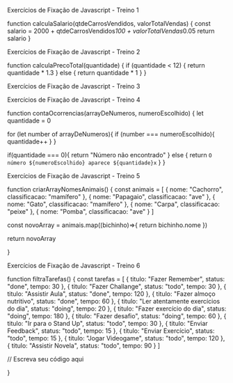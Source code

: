 Exercícios de Fixação de Javascript - Treino 1

function calculaSalario(qtdeCarrosVendidos, valorTotalVendas) {
  const salario = 2000 + qtdeCarrosVendidos*100 + valorTotalVendas*0.05
  return salario
}

Exercícios de Fixação de Javascript - Treino 2

function calculaPrecoTotal(quantidade) {
	 if (quantidade < 12) {
      return quantidade * 1.3
   } else {
      return quantidade * 1
   }
}


Exercícios de Fixação de Javascript - Treino 3





Exercícios de Fixação de Javascript - Treino 4

function contaOcorrencias(arrayDeNumeros, numeroEscolhido) {
	let quantidade = 0

  for (let number of arrayDeNumeros){
    if (number === numeroEscolhido){
      quantidade++
    }
  }

  if(quantidade === 0){
		return "Número não encontrado"
  } else {
    return `O número ${numeroEscolhido} aparece ${quantidade}x`
  }
}

Exercícios de Fixação de Javascript - Treino 5

function criarArrayNomesAnimais() {
    const animais = [
      { nome: "Cachorro", classificacao: "mamífero" },
      { nome: "Papagaio", classificacao: "ave" },
      { nome: "Gato", classificacao: "mamífero" },
      { nome: "Carpa", classificacao: "peixe" },
      { nome: "Pomba", classificacao: "ave" }
    ]

  const novoArray = animais.map((bichinho)=>{
    return bichinho.nome
  })
  
  return novoArray


}

Exercícios de Fixação de Javascript - Treino 6

function filtraTarefas() {
  const tarefas = [
    { titulo: "Fazer Remember", status: "done", tempo: 30 },
    { titulo: "Fazer Challange", status: "todo", tempo: 30 },
    { titulo: "Assistir Aula", status: "done", tempo: 120 },
    { titulo: "Fazer almoço nutritivo", status: "done", tempo: 60 },
    { titulo: "Ler atentamente exercícios do dia", status: "doing", tempo: 20 },
    { titulo: "Fazer exercício do dia", status: "doing", tempo: 180 },
    { titulo: "Fazer desafio", status: "doing", tempo: 60 },
    { titulo: "Ir para o Stand Up", status: "todo", tempo: 30 },
    { titulo: "Enviar Feedback", status: "todo", tempo: 15 },
    { titulo: "Enviar Exercício", status: "todo", tempo: 15 },
    { titulo: "Jogar Videogame", status: "todo", tempo: 120 },
    { titulo: "Assistir Novela", status: "todo", tempo: 90 }
 ]

 // Escreva seu código aqui

}